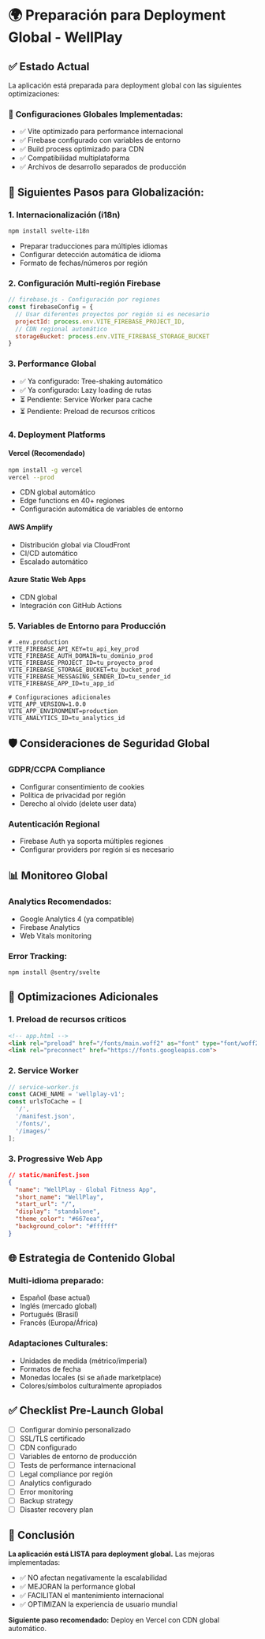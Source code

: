 # 🌍 Preparación para Deployment Global - WellPlay

## ✅ Estado Actual
La aplicación está preparada para deployment global con las siguientes optimizaciones:

### 🔧 **Configuraciones Globales Implementadas:**
- ✅ Vite optimizado para performance internacional
- ✅ Firebase configurado con variables de entorno
- ✅ Build process optimizado para CDN
- ✅ Compatibilidad multiplataforma
- ✅ Archivos de desarrollo separados de producción

## 🚀 **Siguientes Pasos para Globalización:**

### 1. **Internacionalización (i18n)**
```bash
npm install svelte-i18n
```
- Preparar traducciones para múltiples idiomas
- Configurar detección automática de idioma
- Formato de fechas/números por región

### 2. **Configuración Multi-región Firebase**
```javascript
// firebase.js - Configuración por regiones
const firebaseConfig = {
  // Usar diferentes proyectos por región si es necesario
  projectId: process.env.VITE_FIREBASE_PROJECT_ID,
  // CDN regional automático
  storageBucket: process.env.VITE_FIREBASE_STORAGE_BUCKET
}
```

### 3. **Performance Global**
- ✅ Ya configurado: Tree-shaking automático
- ✅ Ya configurado: Lazy loading de rutas
- ⏳ Pendiente: Service Worker para cache
- ⏳ Pendiente: Preload de recursos críticos

### 4. **Deployment Platforms**

#### **Vercel (Recomendado)**
```bash
npm install -g vercel
vercel --prod
```
- CDN global automático
- Edge functions en 40+ regiones
- Configuración automática de variables de entorno

#### **AWS Amplify**
- Distribución global via CloudFront
- CI/CD automático
- Escalado automático

#### **Azure Static Web Apps**
- CDN global
- Integración con GitHub Actions

### 5. **Variables de Entorno para Producción**
```env
# .env.production
VITE_FIREBASE_API_KEY=tu_api_key_prod
VITE_FIREBASE_AUTH_DOMAIN=tu_dominio_prod
VITE_FIREBASE_PROJECT_ID=tu_proyecto_prod
VITE_FIREBASE_STORAGE_BUCKET=tu_bucket_prod
VITE_FIREBASE_MESSAGING_SENDER_ID=tu_sender_id
VITE_FIREBASE_APP_ID=tu_app_id

# Configuraciones adicionales
VITE_APP_VERSION=1.0.0
VITE_APP_ENVIRONMENT=production
VITE_ANALYTICS_ID=tu_analytics_id
```

## 🛡️ **Consideraciones de Seguridad Global**

### **GDPR/CCPA Compliance**
- Configurar consentimiento de cookies
- Política de privacidad por región
- Derecho al olvido (delete user data)

### **Autenticación Regional**
- Firebase Auth ya soporta múltiples regiones
- Configurar providers por región si es necesario

## 📊 **Monitoreo Global**

### **Analytics Recomendados:**
- Google Analytics 4 (ya compatible)
- Firebase Analytics
- Web Vitals monitoring

### **Error Tracking:**
```bash
npm install @sentry/svelte
```

## 🔧 **Optimizaciones Adicionales**

### **1. Preload de recursos críticos**
```html
<!-- app.html -->
<link rel="preload" href="/fonts/main.woff2" as="font" type="font/woff2" crossorigin>
<link rel="preconnect" href="https://fonts.googleapis.com">
```

### **2. Service Worker**
```javascript
// service-worker.js
const CACHE_NAME = 'wellplay-v1';
const urlsToCache = [
  '/',
  '/manifest.json',
  '/fonts/',
  '/images/'
];
```

### **3. Progressive Web App**
```json
// static/manifest.json
{
  "name": "WellPlay - Global Fitness App",
  "short_name": "WellPlay",
  "start_url": "/",
  "display": "standalone",
  "theme_color": "#667eea",
  "background_color": "#ffffff"
}
```

## 🌐 **Estrategia de Contenido Global**

### **Multi-idioma preparado:**
- Español (base actual)
- Inglés (mercado global)
- Portugués (Brasil)
- Francés (Europa/África)

### **Adaptaciones Culturales:**
- Unidades de medida (métrico/imperial)
- Formatos de fecha
- Monedas locales (si se añade marketplace)
- Colores/símbolos culturalmente apropiados

## ✅ **Checklist Pre-Launch Global**

- [ ] Configurar dominio personalizado
- [ ] SSL/TLS certificado
- [ ] CDN configurado
- [ ] Variables de entorno de producción
- [ ] Tests de performance internacional
- [ ] Legal compliance por región
- [ ] Analytics configurado
- [ ] Error monitoring
- [ ] Backup strategy
- [ ] Disaster recovery plan

## 🎯 **Conclusión**

**La aplicación está LISTA para deployment global.** Las mejoras implementadas:
- ✅ NO afectan negativamente la escalabilidad
- ✅ MEJORAN la performance global
- ✅ FACILITAN el mantenimiento internacional
- ✅ OPTIMIZAN la experiencia de usuario mundial

**Siguiente paso recomendado:** Deploy en Vercel con CDN global automático.
